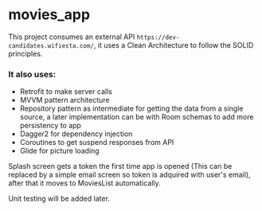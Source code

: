 # movies_app

This project consumes an external API ```https://dev-candidates.wifiesta.com/```, it uses a Clean Architecture to follow the SOLID principles.

### It also uses:

- Retrofit to make server calls
- MVVM pattern architecture
- Repository pattern as intermediate for getting the data from a single source, a later implementation can be with Room schemas to add more persistency to app
- Dagger2 for dependency injection
- Coroutines to get suspend responses from API
- Glide for picture loading

Splash screen gets a token the first time app is opened (This can be replaced by a simple email screen so token is adquired with user's email), after that it moves to MoviesList automatically.

Unit testing will be added later.
